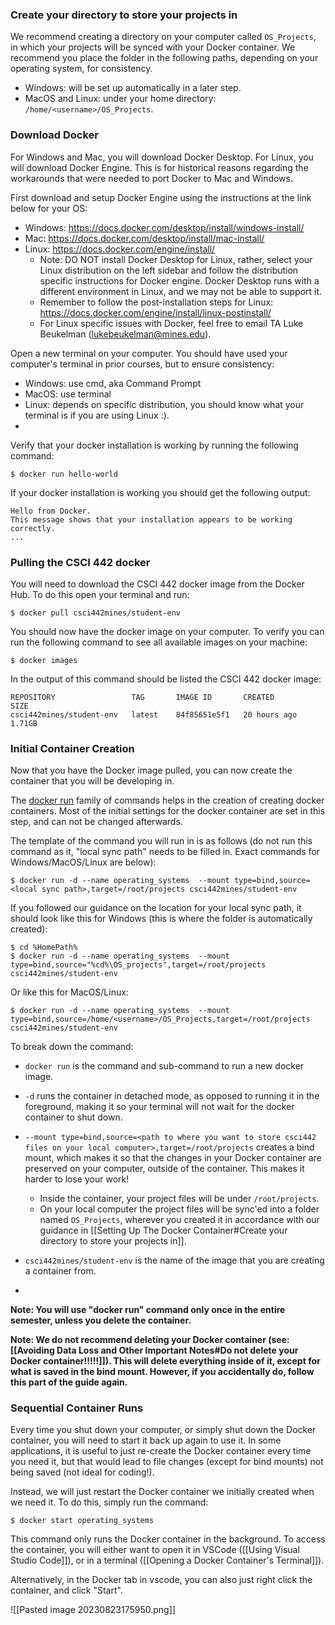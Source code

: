 ### Create your directory to store your projects in
We recommend creating a directory on your computer called `OS_Projects`, in which your projects will be synced with your Docker container. We recommend you place the folder in the following paths, depending on your operating system, for consistency.
* Windows: will be set up automatically in a later step.
* MacOS and Linux: under your home directory: `/home/<username>/OS_Projects`.

### Download Docker
For Windows and Mac, you will download Docker Desktop. For Linux, you will download Docker Engine. This is for historical reasons regarding the workarounds that were needed to port Docker to Mac and Windows.

First download and setup Docker Engine using the instructions at the link below for your OS:
- Windows: https://docs.docker.com/desktop/install/windows-install/
- Mac: https://docs.docker.com/desktop/install/mac-install/
- Linux: https://docs.docker.com/engine/install/
    - Note: DO NOT install Docker Desktop for Linux, rather, select your Linux distribution on the left sidebar and follow the distribution specific instructions for Docker engine. Docker Desktop runs with a different environment in Linux, and we may not be able to support it.
    - Remember to follow the post-installation steps for Linux: https://docs.docker.com/engine/install/linux-postinstall/
    - For Linux specific issues with Docker, feel free to email TA Luke Beukelman (lukebeukelman@mines.edu).

Open a new terminal on your computer. You should have used your computer's terminal in prior courses, but to ensure consistency:
* Windows: use cmd, aka Command Prompt
* MacOS: use terminal
* Linux: depends on specific distribution, you should know what your terminal is if you are using Linux :).
* 
Verify that your docker installation is working by running the following command:
```
$ docker run hello-world
```

If your docker installation is working you should get the following output:
```
Hello from Docker.
This message shows that your installation appears to be working correctly.
...
```

### Pulling the CSCI 442 docker
You will need to download the CSCI 442 docker image from the Docker Hub. To do this open your terminal and run:
```
$ docker pull csci442mines/student-env
```

You should now have the docker image on your computer. To verify you can run the following command to see all available images on your machine:
```
$ docker images
```

In the output of this command should be listed the CSCI 442 docker image:
```
REPOSITORY                 TAG       IMAGE ID       CREATED        SIZE
csci442mines/student-env   latest    84f85651e5f1   20 hours ago   1.71GB
```

### Initial Container Creation
Now that you have the Docker image pulled, you can now create the container that you will be developing in.

The [docker run](https://docs.docker.com/engine/reference/commandline/run/) family of commands helps in the creation of creating docker containers. Most of the initial settings for the docker container are set in this step, and can not be changed afterwards.

The template of the command you will run in is as follows (do not run this command as it, "local sync path" needs to be filled in. Exact commands for Windows/MacOS/Linux are below):
```
$ docker run -d --name operating_systems  --mount type=bind,source=<local sync path>,target=/root/projects csci442mines/student-env
```

If you followed our guidance on the location for your local sync path, it should look like this for Windows (this is where the folder is automatically created):
```
$ cd %HomePath%
$ docker run -d --name operating_systems  --mount type=bind,source="%cd%\OS_projects",target=/root/projects csci442mines/student-env
```

Or like this for MacOS/Linux:
```
$ docker run -d --name operating_systems  --mount type=bind,source=/home/<username>/OS_Projects,target=/root/projects csci442mines/student-env
```


To break down the command:
* `docker run` is the command and sub-command to run a new docker image.
*  `-d` runs the container in detached mode, as opposed to running it in the foreground, making it so your terminal will not wait for the docker container to shut down.
* `--mount type=bind,source=<path to where you want to store csci442 files on your local computer>,target=/root/projects` creates a bind mount, which makes it so that the changes in your Docker container are preserved on your computer, outside of the container. This makes it harder to lose your work!
	* Inside the container, your project files will be under `/root/projects`.
	* On your local computer the project files will be sync'ed into a folder named `OS_Projects`, wherever you created it in accordance with our guidance in [[Setting Up The Docker Container#Create your directory to store your projects in]].

* `csci442mines/student-env` is the name of the image that you are creating a container from.
* 
**Note: You will use "docker run" command only once in the entire semester, unless you delete the container.**

**Note: We do not recommend deleting your Docker container (see: [[Avoiding Data Loss and Other Important Notes#Do not delete your Docker container!!!!!]]).  This will delete everything inside of it, except for what is saved in the bind mount. However, if you accidentally do, follow this part of the guide again.**

### Sequential Container Runs
Every time you shut down your computer, or simply shut down the Docker container, you will need to start it back up again to use it. In some applications, it is useful to just re-create the Docker container every time you need it, but that would lead to file changes (except for bind mounts) not being saved (not ideal for coding!).

Instead, we will just restart the Docker container we initially created when we need it. To do this, simply run the command:

```
$ docker start operating_systems
```

This command only runs the Docker container in the background. To access the container, you will either want to open it in VSCode ([[Using Visual Studio Code]]), or in a terminal ([[Opening a Docker Container's Terminal]]).

Alternatively, in the Docker tab in vscode, you can also just right click the container, and click "Start". 

![[Pasted image 20230823175950.png]]
